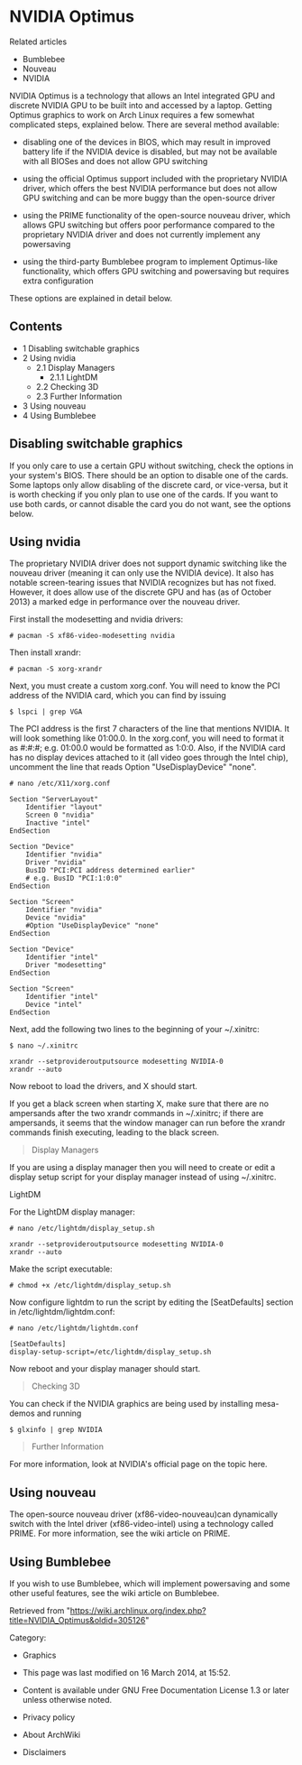 NVIDIA Optimus
==============

Related articles

-   Bumblebee
-   Nouveau
-   NVIDIA

NVIDIA Optimus is a technology that allows an Intel integrated GPU and
discrete NVIDIA GPU to be built into and accessed by a laptop. Getting
Optimus graphics to work on Arch Linux requires a few somewhat
complicated steps, explained below. There are several method available:

-   disabling one of the devices in BIOS, which may result in improved
    battery life if the NVIDIA device is disabled, but may not be
    available with all BIOSes and does not allow GPU switching

-   using the official Optimus support included with the proprietary
    NVIDIA driver, which offers the best NVIDIA performance but does not
    allow GPU switching and can be more buggy than the open-source
    driver

-   using the PRIME functionality of the open-source nouveau driver,
    which allows GPU switching but offers poor performance compared to
    the proprietary NVIDIA driver and does not currently implement any
    powersaving

-   using the third-party Bumblebee program to implement Optimus-like
    functionality, which offers GPU switching and powersaving but
    requires extra configuration

These options are explained in detail below.

Contents
--------

-   1 Disabling switchable graphics
-   2 Using nvidia
    -   2.1 Display Managers
        -   2.1.1 LightDM
    -   2.2 Checking 3D
    -   2.3 Further Information
-   3 Using nouveau
-   4 Using Bumblebee

Disabling switchable graphics
-----------------------------

If you only care to use a certain GPU without switching, check the
options in your system's BIOS. There should be an option to disable one
of the cards. Some laptops only allow disabling of the discrete card, or
vice-versa, but it is worth checking if you only plan to use one of the
cards. If you want to use both cards, or cannot disable the card you do
not want, see the options below.

Using nvidia
------------

The proprietary NVIDIA driver does not support dynamic switching like
the nouveau driver (meaning it can only use the NVIDIA device). It also
has notable screen-tearing issues that NVIDIA recognizes but has not
fixed. However, it does allow use of the discrete GPU and has (as of
October 2013) a marked edge in performance over the nouveau driver.

First install the modesetting and nvidia drivers:

    # pacman -S xf86-video-modesetting nvidia

Then install xrandr:

    # pacman -S xorg-xrandr

Next, you must create a custom xorg.conf. You will need to know the PCI
address of the NVIDIA card, which you can find by issuing

    $ lspci | grep VGA

The PCI address is the first 7 characters of the line that mentions
NVIDIA. It will look something like 01:00.0. In the xorg.conf, you will
need to format it as #:#:#; e.g. 01:00.0 would be formatted as 1:0:0.
Also, if the NVIDIA card has no display devices attached to it (all
video goes through the Intel chip), uncomment the line that reads
Option "UseDisplayDevice" "none".

    # nano /etc/X11/xorg.conf

    Section "ServerLayout"
        Identifier "layout"
        Screen 0 "nvidia"
        Inactive "intel"
    EndSection

    Section "Device"
        Identifier "nvidia"
        Driver "nvidia"
        BusID "PCI:PCI address determined earlier"
        # e.g. BusID "PCI:1:0:0"
    EndSection

    Section "Screen"
        Identifier "nvidia"
        Device "nvidia"
        #Option "UseDisplayDevice" "none"
    EndSection

    Section "Device"
        Identifier "intel"
        Driver "modesetting"
    EndSection

    Section "Screen"
        Identifier "intel"
        Device "intel"
    EndSection

Next, add the following two lines to the beginning of your ~/.xinitrc:

    $ nano ~/.xinitrc

    xrandr --setprovideroutputsource modesetting NVIDIA-0
    xrandr --auto

Now reboot to load the drivers, and X should start.

If you get a black screen when starting X, make sure that there are no
ampersands after the two xrandr commands in ~/.xinitrc; if there are
ampersands, it seems that the window manager can run before the xrandr
commands finish executing, leading to the black screen.

> Display Managers

If you are using a display manager then you will need to create or edit
a display setup script for your display manager instead of using
~/.xinitrc.

LightDM

For the LightDM display manager:

    # nano /etc/lightdm/display_setup.sh

    xrandr --setprovideroutputsource modesetting NVIDIA-0
    xrandr --auto

Make the script executable:

    # chmod +x /etc/lightdm/display_setup.sh

Now configure lightdm to run the script by editing the [SeatDefaults]
section in /etc/lightdm/lightdm.conf:

    # nano /etc/lightdm/lightdm.conf

    [SeatDefaults]
    display-setup-script=/etc/lightdm/display_setup.sh

Now reboot and your display manager should start.

> Checking 3D

You can check if the NVIDIA graphics are being used by installing
mesa-demos and running

    $ glxinfo | grep NVIDIA

> Further Information

For more information, look at NVIDIA's official page on the topic here.

Using nouveau
-------------

The open-source nouveau driver (xf86-video-nouveau)can dynamically
switch with the Intel driver (xf86-video-intel) using a technology
called PRIME. For more information, see the wiki article on PRIME.

Using Bumblebee
---------------

If you wish to use Bumblebee, which will implement powersaving and some
other useful features, see the wiki article on Bumblebee.

Retrieved from
"https://wiki.archlinux.org/index.php?title=NVIDIA_Optimus&oldid=305126"

Category:

-   Graphics

-   This page was last modified on 16 March 2014, at 15:52.
-   Content is available under GNU Free Documentation License 1.3 or
    later unless otherwise noted.
-   Privacy policy
-   About ArchWiki
-   Disclaimers
